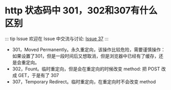 # http 状态码中 301，302和307有什么区别



::: tip Issue 
 欢迎在 Issue 中交流与讨论: [Issue 37](https://github.com/shfshanyue/Daily-Question/issues/37) 
:::

+ 301，Moved Permanently。永久重定向，该操作比较危险，需要谨慎操作：如果设置了301，但是一段时间后又想取消，但是浏览器中已经有了缓存，还是会重定向。
+ 302，Fount。临时重定向，但是会在重定向的时候改变 method: 把 POST 改成 GET，于是有了 307
+ 307，Temporary Redirect。临时重定向，在重定向时不会改变 method

